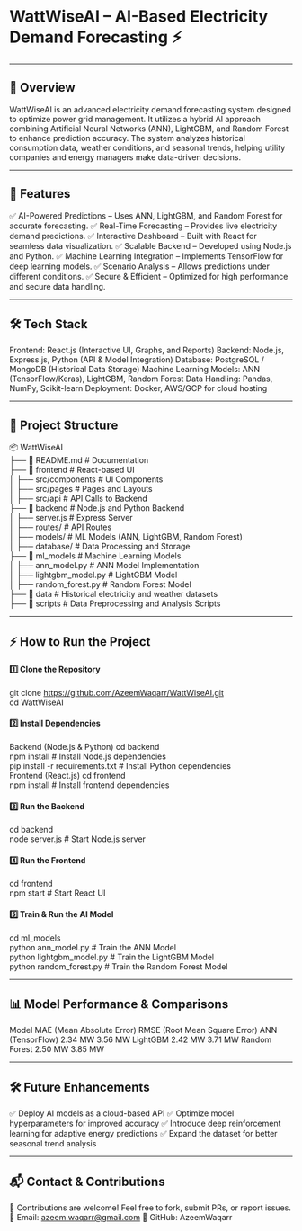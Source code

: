 # WattWiseAI – AI-Based Electricity Demand Forecasting ⚡

---

## 📌 Overview
WattWiseAI is an advanced electricity demand forecasting system designed to optimize power grid management. It utilizes a hybrid AI approach combining Artificial Neural Networks (ANN), LightGBM, and Random Forest to enhance prediction accuracy. The system analyzes historical consumption data, weather conditions, and seasonal trends, helping utility companies and energy managers make data-driven decisions.

---

## 🚀 Features
✅ AI-Powered Predictions – Uses ANN, LightGBM, and Random Forest for accurate forecasting. 
✅ Real-Time Forecasting – Provides live electricity demand predictions. 
✅ Interactive Dashboard – Built with React for seamless data visualization. 
✅ Scalable Backend – Developed using Node.js and Python. 
✅ Machine Learning Integration – Implements TensorFlow for deep learning models. 
✅ Scenario Analysis – Allows predictions under different conditions. 
✅ Secure & Efficient – Optimized for high performance and secure data handling. 

---

## 🛠️ Tech Stack
Frontend: React.js (Interactive UI, Graphs, and Reports)
Backend: Node.js, Express.js, Python (API & Model Integration)
Database: PostgreSQL / MongoDB (Historical Data Storage)
Machine Learning Models: ANN (TensorFlow/Keras), LightGBM, Random Forest
Data Handling: Pandas, NumPy, Scikit-learn
Deployment: Docker, AWS/GCP for cloud hosting

---

## 📂 Project Structure
📦 WattWiseAI  
├── 📄 README.md        # Documentation  
├── 📂 frontend         # React-based UI  
│   ├── src/components  # UI Components  
│   ├── src/pages       # Pages and Layouts  
│   ├── src/api         # API Calls to Backend  
├── 📂 backend          # Node.js and Python Backend  
│   ├── server.js       # Express Server  
│   ├── routes/         # API Routes  
│   ├── models/         # ML Models (ANN, LightGBM, Random Forest)  
│   ├── database/       # Data Processing and Storage  
├── 📂 ml_models        # Machine Learning Models  
│   ├── ann_model.py    # ANN Model Implementation  
│   ├── lightgbm_model.py  # LightGBM Model  
│   ├── random_forest.py   # Random Forest Model  
├── 📂 data             # Historical electricity and weather datasets  
├── 📂 scripts          # Data Preprocessing and Analysis Scripts  

---

## ⚡ How to Run the Project
#### 1️⃣ Clone the Repository
git clone https://github.com/AzeemWaqarr/WattWiseAI.git  
cd WattWiseAI  
#### 2️⃣ Install Dependencies
Backend (Node.js & Python)
cd backend  
npm install  # Install Node.js dependencies  
pip install -r requirements.txt  # Install Python dependencies  
Frontend (React.js)
cd frontend  
npm install  # Install frontend dependencies  
#### 3️⃣ Run the Backend
cd backend  
node server.js  # Start Node.js server  
#### 4️⃣ Run the Frontend
cd frontend  
npm start  # Start React UI  
#### 5️⃣ Train & Run the AI Model
cd ml_models  
python ann_model.py  # Train the ANN Model  
python lightgbm_model.py  # Train the LightGBM Model  
python random_forest.py  # Train the Random Forest Model  

---

## 📊 Model Performance & Comparisons
Model	MAE (Mean Absolute Error)	RMSE (Root Mean Square Error)
ANN (TensorFlow)	2.34 MW	3.56 MW
LightGBM	2.42 MW	3.71 MW
Random Forest	2.50 MW	3.85 MW

---

## 🛠 Future Enhancements
✅ Deploy AI models as a cloud-based API
✅ Optimize model hyperparameters for improved accuracy
✅ Introduce deep reinforcement learning for adaptive energy predictions
✅ Expand the dataset for better seasonal trend analysis

---

## 📬 Contact & Contributions
🚀 Contributions are welcome! Feel free to fork, submit PRs, or report issues.
📧 Email: azeem.waqarr@gmail.com
🔗 GitHub: AzeemWaqarr
